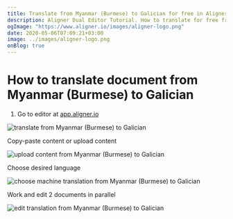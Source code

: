 ```yaml
---
title: Translate from Myanmar (Burmese) to Galician for free in Aligner Editor
description: Aligner Dual Editor Tutorial. How to translate for free from Myanmar (Burmese) to Galician. Aligner is multilingual document management platform. 
ogImage: "https://www.aligner.io/images/aligner-logo.png"
date: 2020-05-06T07:09:21+03:00
image: ../images/aligner-logo.png
onBlog: true
---
```


# How to translate document from Myanmar (Burmese) to Galician

1. Go to editor at [app.aligner.io](https://app.aligner.io "Aligner App web page")

![translate from Myanmar (Burmese) to Galician](../aligner-blank-editor.png "translate from Myanmar (Burmese) to Galician")

Copy-paste content or upload content

![upload content from Myanmar (Burmese) to Galician](../aligner-uploaded-document.png "upload content from Myanmar (Burmese) to Galician")

Choose desired language

![choose machine translation from Myanmar (Burmese) to Galician](../aligner-language-dropdown.png "choose machine translation from Myanmar (Burmese) to Galician")

Work and edit 2 documents in parallel

![edit translation from Myanmar (Burmese) to Galician](../aligner-double-sitded-editor.png "edit translation from Myanmar (Burmese) to Galician")

